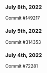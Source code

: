 ### July 8th, 2022

Commit #149217

### July 5th, 2022

Commit #314353


### July 4th, 2022

Commit #72281
